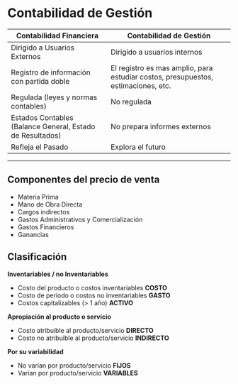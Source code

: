 # Contabilidad de Gestión

| Contabilidad Financiera                                   | Contabilidad de Gestión                                                           |
| --------------------------------------------------------- | --------------------------------------------------------------------------------- |
| Dirigido a Usuarios Externos                              | Dirigido a usuarios internos                                                      |
| Registro de información con partida doble                 | El registro es mas amplio, para estudiar costos, presupuestos, estimaciones, etc. |
| Regulada (leyes y normas contables)                       | No regulada                                                                       |
| Estados Contables (Balance General, Estado de Resultados) | No prepara informes externos                                                      |
| Refleja el Pasado                                         | Explora el futuro                                                                 |

___

## Componentes del precio de venta

- Materia Prima
- Mano de Obra Directa
- Cargos indirectos
- Gastos Administrativos y Comercialización
- Gastos Financieros
- Ganancias

## Clasificación
**Inventariables / no Inventariables**  
- Costo del producto o costos inventariables **COSTO**
- Costo de período o costos no inventariables **GASTO**
- Costos capitalizables (> 1 año) **ACTIVO**

**Apropiación al producto o servicio**  
- Costo atribuible al producto/servicio **DIRECTO**
- Costo no atribuible al producto/servicio **INDIRECTO**

**Por su variabilidad**  
- No varían por producto/servicio **FIJOS**
- Varían por producto/servicio **VARIABLES**


